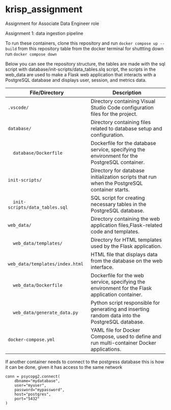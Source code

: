 # krisp_assignment
Assignment for Associate Data Engineer role

Assignment 1: data ingestion pipeline

To run these containers, clone this repository and run 
``` docker compose up --build ```
from this repository table from the docker terminal 
for shuttting down run
``` docker compose down ```

Below you can see the repository structure, the tables are made with the sql script with database/init-scripts/data_tables.slq script, the scripts in the web_data are used to make a Flask web application that interacts with a PostgreSQL database and displays user, session, and metrics data. 

| **File/Directory**               | **Description**                                                                                   |
|----------------------------------|---------------------------------------------------------------------------------------------------|
| `.vscode/`                       | Directory containing Visual Studio Code configuration files for the project.                      |
| `database/`                      | Directory containing files related to database setup and configuration.                           |
| &emsp;`database/Dockerfile`          | Dockerfile for the database service, specifying the environment for the PostgreSQL container.     |
| `init-scripts/`                  | Directory for database initialization scripts that run when the PostgreSQL container starts.      |
| &emsp;`init-scripts/data_tables.sql` | SQL script for creating necessary tables in the PostgreSQL database.                              |
| `web_data/`                      | Directory containing the web application files,Flask-related code and templates.                  |
| &emsp;`web_data/templates/`          | Directory for HTML templates used by the Flask application.                                       |
| &emsp; &emsp;`web_data/templates/index.html`| HTML file that displays data from the database on the web interface.                              |
| &emsp;`web_data/Dockerfile`          | Dockerfile for the web service, specifying the environment for the Flask application container.   |
| &emsp;`web_data/generate_data.py`    | Python script responsible for generating and inserting random data into the PostgreSQL database.  |
| `docker-compose.yml`             | YAML file for Docker Compose, used to define and run multi-container Docker applications.         |




If another container needs to connect to the postgress database this is how it can be done, given it has access to the same network
```
conn = psycopg2.connect(
    dbname="mydatabase",
    user="myuser",
    password="mypassword",
    host="postgres",  
    port="5432"
)
```
